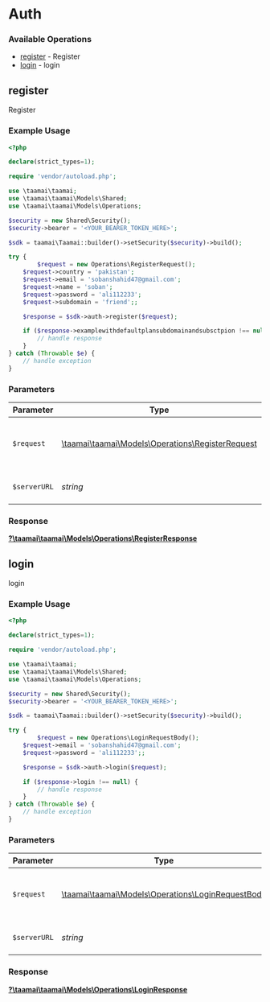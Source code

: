 # Auth


### Available Operations

* [register](#register) - Register
* [login](#login) - login

## register

Register

### Example Usage

```php
<?php

declare(strict_types=1);

require 'vendor/autoload.php';

use \taamai\taamai;
use \taamai\taamai\Models\Shared;
use \taamai\taamai\Models\Operations;

$security = new Shared\Security();
$security->bearer = '<YOUR_BEARER_TOKEN_HERE>';

$sdk = taamai\Taamai::builder()->setSecurity($security)->build();

try {
        $request = new Operations\RegisterRequest();
    $request->country = 'pakistan';
    $request->email = 'sobanshahid47@gmail.com';
    $request->name = 'soban';
    $request->password = 'ali112233';
    $request->subdomain = 'friend';;

    $response = $sdk->auth->register($request);

    if ($response->examplewithdefaultplansubdomainandsubsctpion !== null) {
        // handle response
    }
} catch (Throwable $e) {
    // handle exception
}
```

### Parameters

| Parameter                                                                                      | Type                                                                                           | Required                                                                                       | Description                                                                                    |
| ---------------------------------------------------------------------------------------------- | ---------------------------------------------------------------------------------------------- | ---------------------------------------------------------------------------------------------- | ---------------------------------------------------------------------------------------------- |
| `$request`                                                                                     | [\taamai\taamai\Models\Operations\RegisterRequest](../../Models/Operations/RegisterRequest.md) | :heavy_check_mark:                                                                             | The request object to use for the request.                                                     |
| `$serverURL`                                                                                   | *string*                                                                                       | :heavy_minus_sign:                                                                             | An optional server URL to use.                                                                 |


### Response

**[?\taamai\taamai\Models\Operations\RegisterResponse](../../Models/Operations/RegisterResponse.md)**


## login

login

### Example Usage

```php
<?php

declare(strict_types=1);

require 'vendor/autoload.php';

use \taamai\taamai;
use \taamai\taamai\Models\Shared;
use \taamai\taamai\Models\Operations;

$security = new Shared\Security();
$security->bearer = '<YOUR_BEARER_TOKEN_HERE>';

$sdk = taamai\Taamai::builder()->setSecurity($security)->build();

try {
        $request = new Operations\LoginRequestBody();
    $request->email = 'sobanshahid47@gmail.com';
    $request->password = 'ali112233';;

    $response = $sdk->auth->login($request);

    if ($response->login !== null) {
        // handle response
    }
} catch (Throwable $e) {
    // handle exception
}
```

### Parameters

| Parameter                                                                                        | Type                                                                                             | Required                                                                                         | Description                                                                                      |
| ------------------------------------------------------------------------------------------------ | ------------------------------------------------------------------------------------------------ | ------------------------------------------------------------------------------------------------ | ------------------------------------------------------------------------------------------------ |
| `$request`                                                                                       | [\taamai\taamai\Models\Operations\LoginRequestBody](../../Models/Operations/LoginRequestBody.md) | :heavy_check_mark:                                                                               | The request object to use for the request.                                                       |
| `$serverURL`                                                                                     | *string*                                                                                         | :heavy_minus_sign:                                                                               | An optional server URL to use.                                                                   |


### Response

**[?\taamai\taamai\Models\Operations\LoginResponse](../../Models/Operations/LoginResponse.md)**

